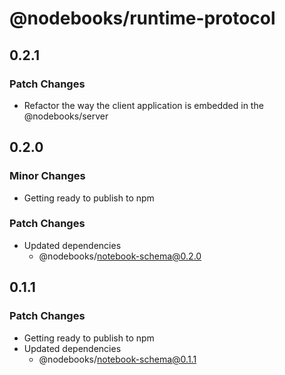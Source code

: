 # @nodebooks/runtime-protocol

## 0.2.1

### Patch Changes

- Refactor the way the client application is embedded in the @nodebooks/server

## 0.2.0

### Minor Changes

- Getting ready to publish to npm

### Patch Changes

- Updated dependencies
  - @nodebooks/notebook-schema@0.2.0

## 0.1.1

### Patch Changes

- Getting ready to publish to npm
- Updated dependencies
  - @nodebooks/notebook-schema@0.1.1
